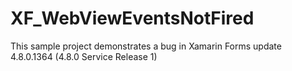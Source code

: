 # XF_WebViewEventsNotFired
 This sample project demonstrates a bug in Xamarin Forms update 4.8.0.1364 (4.8.0 Service Release 1)
